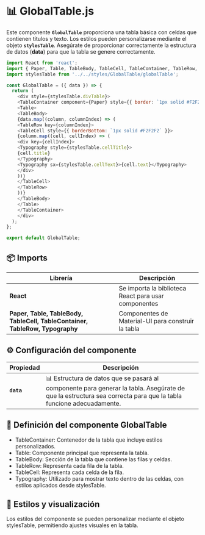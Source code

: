 # 📊 GlobalTable.js

Este componente **`GlobalTable`** proporciona una tabla básica con celdas que contienen títulos y texto. Los estilos pueden personalizarse mediante el objeto **`stylesTable`**. Asegúrate de proporcionar correctamente la estructura de datos (**data**) para que la tabla se genere correctamente.

```js
import React from 'react';
import { Paper, Table, TableBody, TableCell, TableContainer, TableRow, Typography } from '@mui/material';
import stylesTable from '../../styles/GlobalTable/globalTable';

const GlobalTable = ({ data }) => {
  return (
    <div style={stylesTable.divTable}>
    <TableContainer component={Paper} style={{ border: `1px solid #F2F2F2`, }}>
    <Table>
    <TableBody>
    {data.map((column, columnIndex) => (
    <TableRow key={columnIndex}>
    <TableCell style={{ borderBottom: `1px solid #F2F2F2` }}>
    {column.map((cell, cellIndex) => (
    <div key={cellIndex}>
    <Typography style={stylesTable.cellTitle}>
    {cell.title}
    </Typography>
    <Typography sx={stylesTable.cellText}>{cell.text}</Typography>
    </div>
    ))}
    </TableCell>
    </TableRow>
    ))}
    </TableBody>
    </Table>
    </TableContainer>
    </div>
  );
};

export default GlobalTable;
```

## 📦 Imports

| Librería                          | Descripción                                       |
|-----------------------------------|---------------------------------------------------|
| **React**                         | Se importa la biblioteca React para usar componentes |
| **Paper, Table, TableBody, TableCell, TableContainer, TableRow, Typography** | Componentes de Material-UI para construir la tabla |

## ⚙️ Configuración del componente

| Propiedad       | Descripción                                      |
|------------------|--------------------------------------------------|
| **`data`**       | 📊 Estructura de datos que se pasará al componente para generar la tabla. Asegúrate de que la estructura sea correcta para que la tabla funcione adecuadamente. |


## 🚀 Definición del componente GlobalTable

- TableContainer: Contenedor de la tabla que incluye estilos personalizados.
- Table: Componente principal que representa la tabla.
- TableBody: Sección de la tabla que contiene las filas y celdas.
- TableRow: Representa cada fila de la tabla.
- TableCell: Representa cada celda de la fila.
- Typography: Utilizado para mostrar texto dentro de las celdas, con estilos aplicados desde stylesTable.

## 🎨 Estilos y visualización

Los estilos del componente se pueden personalizar mediante el objeto stylesTable, permitiendo ajustes visuales en la tabla.